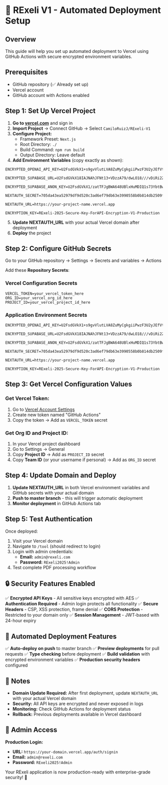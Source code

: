 # 🚀 RExeli V1 - Automated Deployment Setup

## Overview
This guide will help you set up automated deployment to Vercel using GitHub Actions with secure encrypted environment variables.

## Prerequisites
- GitHub repository (✅ Already set up)
- Vercel account
- GitHub account with Actions enabled

## Step 1: Set Up Vercel Project

1. **Go to [vercel.com](https://vercel.com)** and sign in
2. **Import Project** → Connect GitHub → Select `CamiloRuizJ/RExeli-V1`
3. **Configure Project:**
   - Framework Preset: `Next.js`
   - Root Directory: `./`
   - Build Command: `npm run build`
   - Output Directory: Leave default
4. **Add Environment Variables** (copy exactly as shown):

```env
ENCRYPTED_OPENAI_API_KEY=U2FsdGVkX1+s9gvVlutLVA8ZuMyCgkgiiPwzF3U2yJEfVtrptupWro8JC6bHCO4JSI2zDPaY/cBf1u/KEPityrrHs8TcQSOf5YVKtizhmkrzdfYqyLkCDY1kKGHcKFx4IljOVzPIcEtKmNWNzJm5xohUbdHvUP6fYIENWXd5oorsdVnKqGyq+Scos7QAXMQj2lbjIs44ENLpzQt+FCIRn6y5tDxPdLv9iFHvpmc6GPxL9Ax6waWxzcmoIRbVqotU

ENCRYPTED_SUPABASE_URL=U2FsdGVkX18IAJNAhJFNt13+VDzzA79/dwLO18///vDiRi2Zgw8dnvYDoY0TjgUR1CxSiIK9yP7ALf22s+JbRQ==

ENCRYPTED_SUPABASE_ANON_KEY=U2FsdGVkX1/zatTFJgBWA648UBlxHuMDIQ1s73YbtBwW4235xcrCrtQeD1zEfMUJLGwKBnrscmpPQj+c+Fx7Tit39JU8ahduJMdWHgXAqPqVMGHVh5+8JYWlIFbkVmAI+8Jm+miv7UsK7IAVLzPhXwHZIClZk8C0xvBRUt8VYm9qwC4c1A0n1Zm7V9ddSl9M1h11Vg513IRF54skmSGL0XaC+XsPD07rTNg0X1DEQ0sqU7PKFYRff4gbGl/PC6atFLlr6KwinIPVZWdoKwnrlFZ4VQnsLuJEdV0hpg455RHXYEzB3PDhCQ8K4v1O5ud2

NEXTAUTH_SECRET=705da43ea52979df9d520c3ad6ef79db63e3990558b0b814db2509fd64199aa5

NEXTAUTH_URL=https://your-project-name.vercel.app

ENCRYPTION_KEY=RExeli-2025-Secure-Key-ForAPI-Encryption-V1-Production
```

5. **Update NEXTAUTH_URL** with your actual Vercel domain after deployment
6. **Deploy** the project

## Step 2: Configure GitHub Secrets

Go to your GitHub repository → Settings → Secrets and variables → Actions

Add these **Repository Secrets**:

### Vercel Configuration Secrets
```
VERCEL_TOKEN=your_vercel_token_here
ORG_ID=your_vercel_org_id_here
PROJECT_ID=your_vercel_project_id_here
```

### Application Environment Secrets
```
ENCRYPTED_OPENAI_API_KEY=U2FsdGVkX1+s9gvVlutLVA8ZuMyCgkgiiPwzF3U2yJEfVtrptupWro8JC6bHCO4JSI2zDPaY/cBf1u/KEPityrrHs8TcQSOf5YVKtizhmkrzdfYqyLkCDY1kKGHcKFx4IljOVzPIcEtKmNWNzJm5xohUbdHvUP6fYIENWXd5oorsdVnKqGyq+Scos7QAXMQj2lbjIs44ENLpzQt+FCIRn6y5tDxPdLv9iFHvpmc6GPxL9Ax6waWxzcmoIRbVqotU

ENCRYPTED_SUPABASE_URL=U2FsdGVkX18IAJNAhJFNt13+VDzzA79/dwLO18///vDiRi2Zgw8dnvYDoY0TjgUR1CxSiIK9yP7ALf22s+JbRQ==

ENCRYPTED_SUPABASE_ANON_KEY=U2FsdGVkX1/zatTFJgBWA648UBlxHuMDIQ1s73YbtBwW4235xcrCrtQeD1zEfMUJLGwKBnrscmpPQj+c+Fx7Tit39JU8ahduJMdWHgXAqPqVMGHVh5+8JYWlIFbkVmAI+8Jm+miv7UsK7IAVLzPhXwHZIClZk8C0xvBRUt8VYm9qwC4c1A0n1Zm7V9ddSl9M1h11Vg513IRF54skmSGL0XaC+XsPD07rTNg0X1DEQ0sqU7PKFYRff4gbGl/PC6atFLlr6KwinIPVZWdoKwnrlFZ4VQnsLuJEdV0hpg455RHXYEzB3PDhCQ8K4v1O5ud2

NEXTAUTH_SECRET=705da43ea52979df9d520c3ad6ef79db63e3990558b0b814db2509fd64199aa5

NEXTAUTH_URL=https://your-project-name.vercel.app

ENCRYPTION_KEY=RExeli-2025-Secure-Key-ForAPI-Encryption-V1-Production
```

## Step 3: Get Vercel Configuration Values

### Get Vercel Token:
1. Go to [Vercel Account Settings](https://vercel.com/account/tokens)
2. Create new token named "GitHub Actions"
3. Copy the token → Add as `VERCEL_TOKEN` secret

### Get Org ID and Project ID:
1. In your Vercel project dashboard
2. Go to Settings → General
3. Copy **Project ID** → Add as `PROJECT_ID` secret
4. Copy **Team ID** (or your username if personal) → Add as `ORG_ID` secret

## Step 4: Update Domain and Deploy

1. **Update NEXTAUTH_URL** in both Vercel environment variables and GitHub secrets with your actual domain
2. **Push to master branch** - this will trigger automatic deployment
3. **Monitor deployment** in GitHub Actions tab

## Step 5: Test Authentication

Once deployed:
1. Visit your Vercel domain
2. Navigate to `/tool` (should redirect to login)
3. Login with admin credentials:
   - **Email:** `admin@rexeli.com`
   - **Password:** `RExeli2025!Admin`
4. Test complete PDF processing workflow

## 🔒 Security Features Enabled

✅ **Encrypted API Keys** - All sensitive keys encrypted with AES
✅ **Authentication Required** - Admin login protects all functionality
✅ **Secure Headers** - CSP, XSS protection, frame denial
✅ **CORS Protection** - Restricted to your domain only
✅ **Session Management** - JWT-based with 24-hour expiry

## 🚀 Automated Deployment Features

✅ **Auto-deploy on push** to master branch
✅ **Preview deployments** for pull requests
✅ **Type checking** before deployment
✅ **Build validation** with encrypted environment variables
✅ **Production security headers** configured

## 📝 Notes

- **Domain Update Required:** After first deployment, update `NEXTAUTH_URL` with your actual Vercel domain
- **Security:** All API keys are encrypted and never exposed in logs
- **Monitoring:** Check GitHub Actions for deployment status
- **Rollback:** Previous deployments available in Vercel dashboard

## 🎯 Admin Access

**Production Login:**
- **URL:** `https://your-domain.vercel.app/auth/signin`
- **Email:** `admin@rexeli.com`
- **Password:** `RExeli2025!Admin`

Your RExeli application is now production-ready with enterprise-grade security! 🎉